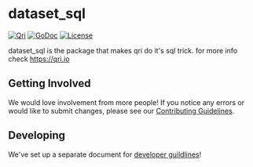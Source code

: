 # dataset_sql

[![Qri](https://img.shields.io/badge/made%20by-qri-magenta.svg?style=flat-square)](https://qri.io)
[![GoDoc](https://godoc.org/github.com/qri-io/dataset_sql?status.svg)](http://godoc.org/github.com/qri-io/dataset_sql)
[![License](https://img.shields.io/github/license/qri-io/dataset_sql.svg?style=flat-square)](./LICENSE)
<!-- [![Codecov](https://img.shields.io/codecov/c/github/qri-io/dataset_sql.svg?style=flat-square)](https://codecov.io/gh/qri-io/dataset_sql)
[![CI](https://img.shields.io/circleci/project/github/qri-io/dataset_sql.svg?style=flat-square)](https://circleci.com/gh/qri-io/dataset_sql) -->

dataset_sql is the package that makes qri do it's sql trick. for more info check https://qri.io

## Getting Involved

We would love involvement from more people! If you notice any errors or would
like to submit changes, please see our
[Contributing Guidelines](./.github/CONTRIBUTING.md).

## Developing

We've set up a separate document for [developer guildlines](https://github.com/qri-io/dataset_sql/DEVELOPERS.md)!